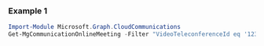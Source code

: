 ### Example 1
``` powershell
Import-Module Microsoft.Graph.CloudCommunications
Get-MgCommunicationOnlineMeeting -Filter "VideoTeleconferenceId eq '123456789'" 
```
